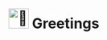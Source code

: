 <div align="center"> 
  <h1 align="center"><img  width="40" src="https://fonts.gstatic.com/s/e/notoemoji/latest/1f984/512.gif" alt="🦄" >  Greetings </h1>
</div>
